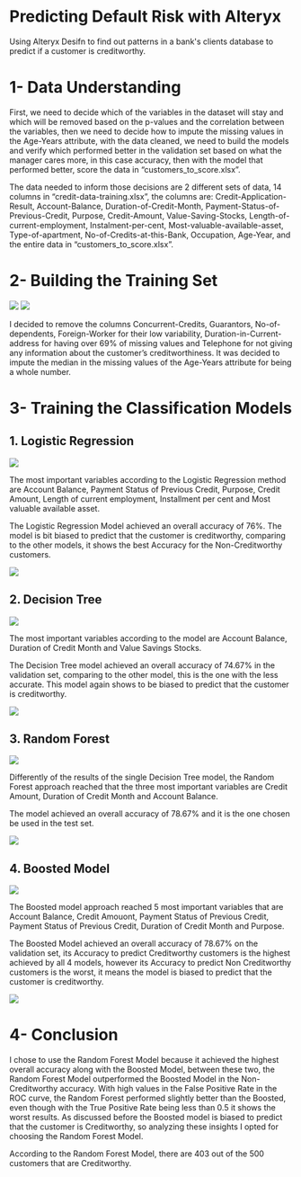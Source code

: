 # Predicting Default Risk with Alteryx
Using Alteryx Desifn to find out patterns in a bank's clients database to predict if a customer is creditworthy.

# 1- Data Understanding

First, we need to decide which of the variables in the dataset will stay and which will be removed based on the p-values and the correlation between the variables, then we need to decide how to impute the missing values in the Age-Years attribute, with the data cleaned, we need to build the models and verify which performed better in the validation set based on what the manager cares more, in this case accuracy, then with the model that performed better, score the data in “customers_to_score.xlsx”.

The data needed to inform those decisions are 2 different sets of data, 14 columns in “credit-data-training.xlsx”, the columns are: Credit-Application-Result, Account-Balance, Duration-of-Credit-Month, Payment-Status-of-Previous-Credit, Purpose, Credit-Amount, Value-Saving-Stocks, Length-of-current-employment, Instalment-per-cent, Most-valuable-available-asset, Type-of-apartment, No-of-Credits-at-this-Bank, Occupation, Age-Year, and the entire data in “customers_to_score.xlsx”.

# 2- Building the Training Set

<img src="https://github.com/manoel-victor1602/Predicting-Default-Risk-with-Alteryx/blob/master/field_summary_1.png">
<img src="https://github.com/manoel-victor1602/Predicting-Default-Risk-with-Alteryx/blob/master/field_summary_2.png">

I decided to remove the columns Concurrent-Credits, Guarantors, No-of-dependents, Foreign-Worker for their low variability, Duration-in-Current-address for having over 69% of missing values and Telephone for not giving any information about the customer’s creditworthiness. It was decided to impute the median in the missing values of the Age-Years attribute for being a whole number.

# 3- Training the Classification Models

## 1. Logistic Regression

<img src="https://github.com/manoel-victor1602/Predicting-Default-Risk-with-Alteryx/blob/master/Coefficients.png">

The most important variables according to the Logistic Regression method are Account Balance, Payment Status of Previous Credit, Purpose, Credit Amount, Length of current employment, Installment per cent and Most valuable available asset.

The Logistic Regression Model achieved an overall accuracy of 76%. The model is bit biased to predict that the customer is creditworthy, comparing to the other models, it shows the best Accuracy for the Non-Creditworthy customers.

<img src="https://github.com/manoel-victor1602/Predicting-Default-Risk-with-Alteryx/blob/master/CM of LR Model.png">

## 2. Decision Tree

<img src="https://github.com/manoel-victor1602/Predicting-Default-Risk-with-Alteryx/blob/master/feature importance DT.png">

The most important variables according to the model are Account Balance, Duration of Credit Month and Value Savings Stocks.

The Decision Tree model achieved an overall accuracy of 74.67% in the validation set, comparing to the other model, this is the one with the less accurate. This model again shows to be biased to predict that the customer is creditworthy.

<img src="https://github.com/manoel-victor1602/Predicting-Default-Risk-with-Alteryx/blob/master/CM of DT Model.png">

## 3. Random Forest

<img src="https://github.com/manoel-victor1602/Predicting-Default-Risk-with-Alteryx/blob/master/Feature%20importance%20RF.png">

Differently of the results of the single Decision Tree model, the Random Forest approach reached that the three most important variables are Credit Amount, Duration of Credit Month and Account Balance.

The model achieved an overall accuracy of 78.67% and it is the one chosen be used in the test set.

<img src="https://github.com/manoel-victor1602/Predicting-Default-Risk-with-Alteryx/blob/master/CM of RF Model.png">

## 4. Boosted Model

<img src="https://github.com/manoel-victor1602/Predicting-Default-Risk-with-Alteryx/blob/master/Variable Importance Boosted.png">

The Boosted model approach reached 5 most important variables that are Account Balance, Credit Amouont, Payment Status of Previous Credit, Payment Status of Previous Credit, Duration of Credit Month and Purpose.

The Boosted Model achieved an overall accuracy of 78.67% on the validation set, its Accuracy to predict Creditworthy customers is the highest achieved by all 4 models, however its Accuracy to predict Non Creditworthy customers is the worst, it means the model is biased to predict that the customer is creditworthy.

<img src="https://github.com/manoel-victor1602/Predicting-Default-Risk-with-Alteryx/blob/master/CM of Boosted.png">

# 4- Conclusion

I chose to use the Random Forest Model because it achieved the highest overall accuracy along with the Boosted Model, between these two, the Random Forest Model outperformed the Boosted Model in the Non-Creditworthy accuracy. With high values in the False Positive Rate in the ROC curve, the Random Forest performed slightly better than the Boosted, even though with the True Positive Rate being less than 0.5 it shows the worst results. As discussed before the Boosted model is biased to predict that the customer is Creditworthy, so analyzing these insights I opted for choosing the Random Forest Model. 

According to the Random Forest Model, there are 403 out of the 500 customers that are Creditworthy.
